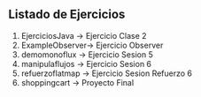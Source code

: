 ## Listado de Ejercicios
1. EjerciciosJava -> Ejercicio Clase 2
2. ExampleObserver-> Ejercicio Observer
3. demomonoflux -> Ejercicio Sesion 5
4. manipulaflujos -> Ejercicio Sesion 6
5. refuerzoflatmap -> Ejercicio Sesion Refuerzo 6
6. shoppingcart -> Proyecto Final
